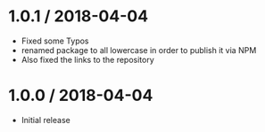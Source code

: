 1.0.1 / 2018-04-04
==================

  * Fixed some Typos
  * renamed package to all lowercase in order to publish it via NPM
  * Also fixed the links to the repository

1.0.0 / 2018-04-04
==================

  * Initial release
